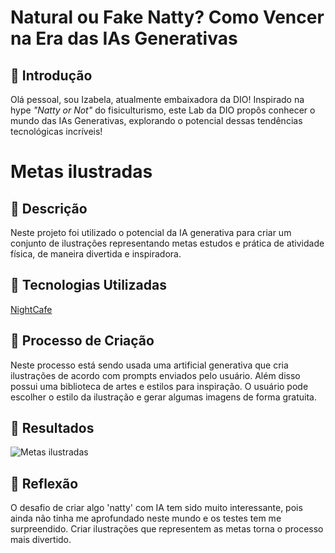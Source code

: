 # Natural ou Fake Natty? Como Vencer na Era das IAs Generativas

## 🚀 Introdução


Olá pessoal, sou Izabela, atualmente embaixadora da DIO! Inspirado na hype _"Natty or Not"_ do fisiculturismo, este Lab da DIO propôs conhecer o mundo das IAs Generativas, explorando o potencial dessas tendências tecnológicas incríveis!



# Metas ilustradas

## 📒 Descrição
Neste projeto foi utilizado o potencial da IA generativa para criar um conjunto de ilustrações representando metas estudos e prática de atividade física, de maneira divertida e inspiradora.

## 🤖 Tecnologias Utilizadas
[NightCafe](https://creator.nightcafe.studio/)

## 🧐 Processo de Criação
Neste processo está sendo usada uma artificial generativa que cria ilustrações de acordo com prompts enviados pelo usuário. Além disso possui uma biblioteca de artes e estilos para inspiração. O usuário pode escolher o estilo da ilustração e gerar algumas imagens de forma gratuita.

## 🚀 Resultados
![Metas ilustradas](https://github.com/user-attachments/assets/9d313668-c1a0-4f58-a8dc-357f2b4c2c29)


## 💭 Reflexão 
O desafio de criar algo 'natty' com IA tem sido muito interessante, pois ainda não tinha me aprofundado neste mundo e os testes tem me surpreendido. Criar ilustrações que representem as metas torna o processo mais divertido. 
